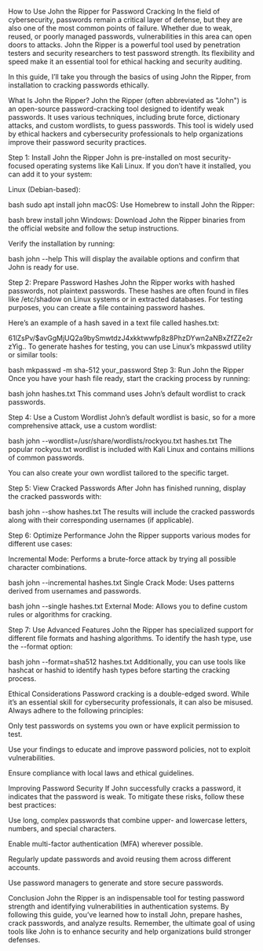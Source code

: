How to Use John the Ripper for Password Cracking
In the field of cybersecurity, passwords remain a critical layer of defense, but they are also one of the most common points of failure. Whether due to weak, reused, or poorly managed passwords, vulnerabilities in this area can open doors to attacks. John the Ripper is a powerful tool used by penetration testers and security researchers to test password strength. Its flexibility and speed make it an essential tool for ethical hacking and security auditing.

In this guide, I’ll take you through the basics of using John the Ripper, from installation to cracking passwords ethically.

What Is John the Ripper?
John the Ripper (often abbreviated as "John") is an open-source password-cracking tool designed to identify weak passwords. It uses various techniques, including brute force, dictionary attacks, and custom wordlists, to guess passwords. This tool is widely used by ethical hackers and cybersecurity professionals to help organizations improve their password security practices.

Step 1: Install John the Ripper
John is pre-installed on most security-focused operating systems like Kali Linux. If you don’t have it installed, you can add it to your system:

Linux (Debian-based):

bash
sudo apt install john
macOS: Use Homebrew to install John the Ripper:

bash
brew install john
Windows: Download John the Ripper binaries from the official website and follow the setup instructions.

Verify the installation by running:

bash
john --help
This will display the available options and confirm that John is ready for use.

Step 2: Prepare Password Hashes
John the Ripper works with hashed passwords, not plaintext passwords. These hashes are often found in files like /etc/shadow on Linux systems or in extracted databases. For testing purposes, you can create a file containing password hashes.

Here’s an example of a hash saved in a text file called hashes.txt:

$6$1lZsPv/$avGgMjUQ2a9bySmwtdzJ4xkktwwfp8z8PhzDYwn2aNBxZfZZe2rzYig..
To generate hashes for testing, you can use Linux’s mkpasswd utility or similar tools:

bash
mkpasswd -m sha-512 your_password
Step 3: Run John the Ripper
Once you have your hash file ready, start the cracking process by running:

bash
john hashes.txt
This command uses John’s default wordlist to crack passwords.

Step 4: Use a Custom Wordlist
John’s default wordlist is basic, so for a more comprehensive attack, use a custom wordlist:

bash
john --wordlist=/usr/share/wordlists/rockyou.txt hashes.txt
The popular rockyou.txt wordlist is included with Kali Linux and contains millions of common passwords.

You can also create your own wordlist tailored to the specific target.

Step 5: View Cracked Passwords
After John has finished running, display the cracked passwords with:

bash
john --show hashes.txt
The results will include the cracked passwords along with their corresponding usernames (if applicable).

Step 6: Optimize Performance
John the Ripper supports various modes for different use cases:

Incremental Mode: Performs a brute-force attack by trying all possible character combinations.

bash
john --incremental hashes.txt
Single Crack Mode: Uses patterns derived from usernames and passwords.

bash
john --single hashes.txt
External Mode: Allows you to define custom rules or algorithms for cracking.

Step 7: Use Advanced Features
John the Ripper has specialized support for different file formats and hashing algorithms. To identify the hash type, use the --format option:

bash
john --format=sha512 hashes.txt
Additionally, you can use tools like hashcat or hashid to identify hash types before starting the cracking process.

Ethical Considerations
Password cracking is a double-edged sword. While it’s an essential skill for cybersecurity professionals, it can also be misused. Always adhere to the following principles:

Only test passwords on systems you own or have explicit permission to test.

Use your findings to educate and improve password policies, not to exploit vulnerabilities.

Ensure compliance with local laws and ethical guidelines.

Improving Password Security
If John successfully cracks a password, it indicates that the password is weak. To mitigate these risks, follow these best practices:

Use long, complex passwords that combine upper- and lowercase letters, numbers, and special characters.

Enable multi-factor authentication (MFA) wherever possible.

Regularly update passwords and avoid reusing them across different accounts.

Use password managers to generate and store secure passwords.

Conclusion
John the Ripper is an indispensable tool for testing password strength and identifying vulnerabilities in authentication systems. By following this guide, you’ve learned how to install John, prepare hashes, crack passwords, and analyze results. Remember, the ultimate goal of using tools like John is to enhance security and help organizations build stronger defenses.
